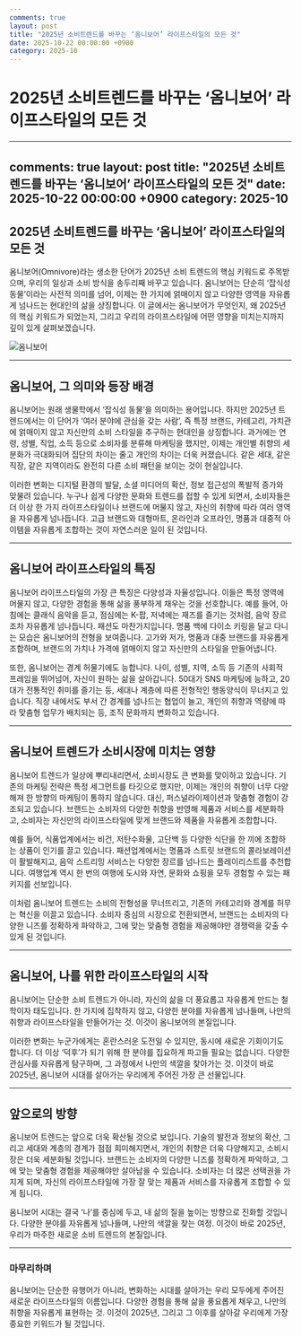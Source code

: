 ```yaml
---
comments: true
layout: post
title: "2025년 소비트렌드를 바꾸는 ‘옴니보어’ 라이프스타일의 모든 것"
date: 2025-10-22 00:00:00 +0900
category: 2025-10
---
```


# 2025년 소비트렌드를 바꾸는 ‘옴니보어’ 라이프스타일의 모든 것

---
comments: true
layout: post
title: "2025년 소비트렌드를 바꾸는 ‘옴니보어’ 라이프스타일의 모든 것"
date: 2025-10-22 00:00:00 +0900
category: 2025-10
---

## 2025년 소비트렌드를 바꾸는 ‘옴니보어’ 라이프스타일의 모든 것

옴니보어(Omnivore)라는 생소한 단어가 2025년 소비 트렌드의 핵심 키워드로 주목받으며, 우리의 일상과 소비 방식을 송두리째 바꾸고 있습니다. 옴니보어는 단순히 ‘잡식성 동물’이라는 사전적 의미를 넘어, 이제는 한 가지에 얽매이지 않고 다양한 영역을 자유롭게 넘나드는 현대인의 삶을 상징합니다. 이 글에서는 옴니보어가 무엇인지, 왜 2025년의 핵심 키워드가 되었는지, 그리고 우리의 라이프스타일에 어떤 영향을 미치는지까지 깊이 있게 살펴보겠습니다.

![옴니보어](https://images.unsplash.com/photo-1759434225857-dd9fff297730?crop=entropy&cs=tinysrgb&fit=max&fm=jpg&ixid=M3w4MTk5NDN8MHwxfHJhbmRvbXx8fHx8fHx8fDE3NjExMzMwNTh8&ixlib=rb-4.1.0&q=80&w=400)

---

## 옴니보어, 그 의미와 등장 배경

옴니보어는 원래 생물학에서 ‘잡식성 동물’을 의미하는 용어입니다. 하지만 2025년 트렌드에서는 이 단어가 ‘여러 분야에 관심을 갖는 사람’, 즉 특정 브랜드, 카테고리, 가치관에 얽매이지 않고 자신만의 소비 스타일을 추구하는 현대인을 상징합니다. 과거에는 연령, 성별, 직업, 소득 등으로 소비자를 분류해 마케팅을 했지만, 이제는 개인별 취향의 세분화가 극대화되어 집단의 차이는 줄고 개인의 차이는 더욱 커졌습니다. 같은 세대, 같은 직장, 같은 지역이라도 완전히 다른 소비 패턴을 보이는 것이 현실입니다.

이러한 변화는 디지털 환경의 발달, 소셜 미디어의 확산, 정보 접근성의 폭발적 증가와 맞물려 있습니다. 누구나 쉽게 다양한 문화와 트렌드를 접할 수 있게 되면서, 소비자들은 더 이상 한 가지 라이프스타일이나 브랜드에 머물지 않고, 자신의 취향에 따라 여러 영역을 자유롭게 넘나듭니다. 고급 브랜드와 대형마트, 온라인과 오프라인, 명품과 대중적 아이템을 자유롭게 조합하는 것이 자연스러운 일이 된 것입니다.

---

## 옴니보어 라이프스타일의 특징

옴니보어 라이프스타일의 가장 큰 특징은 다양성과 자율성입니다. 이들은 특정 영역에 머물지 않고, 다양한 경험을 통해 삶을 풍부하게 채우는 것을 선호합니다. 예를 들어, 아침에는 클래식 음악을 듣고, 점심에는 K-팝, 저녁에는 재즈를 즐기는 것처럼, 음악 장르조차 자유롭게 넘나듭니다. 패션도 마찬가지입니다. 명품 백에 다이소 키링을 달고 다니는 모습은 옴니보어의 전형을 보여줍니다. 고가와 저가, 명품과 대중 브랜드를 자유롭게 조합하며, 브랜드의 가치나 가격에 얽매이지 않고 자신만의 스타일을 만들어냅니다.

또한, 옴니보어는 경계 허물기에도 능합니다. 나이, 성별, 지역, 소득 등 기존의 사회적 프레임을 뛰어넘어, 자신이 원하는 삶을 살아갑니다. 50대가 SNS 마케팅에 능하고, 20대가 전통적인 취미를 즐기는 등, 세대나 계층에 따른 전형적인 행동양식이 무너지고 있습니다. 직장 내에서도 부서 간 경계를 넘나드는 협업이 늘고, 개인의 취향과 역량에 따라 맞춤형 업무가 배치되는 등, 조직 문화까지 변화하고 있습니다.

---

## 옴니보어 트렌드가 소비시장에 미치는 영향

옴니보어 트렌드가 일상에 뿌리내리면서, 소비시장도 큰 변화를 맞이하고 있습니다. 기존의 마케팅 전략은 특정 세그먼트를 타깃으로 했지만, 이제는 개인의 취향이 너무 다양해져 한 방향의 마케팅이 통하지 않습니다. 대신, 퍼스널라이제이션과 맞춤형 경험이 강조되고 있습니다. 브랜드는 소비자의 다양한 취향을 반영해 제품과 서비스를 세분화하고, 소비자는 자신만의 라이프스타일에 맞게 브랜드와 제품을 자유롭게 조합합니다.

예를 들어, 식품업계에서는 비건, 저탄수화물, 고단백 등 다양한 식단을 한 끼에 조합하는 상품이 인기를 끌고 있습니다. 패션업계에서는 명품과 스트릿 브랜드의 콜라보레이션이 활발해지고, 음악 스트리밍 서비스는 다양한 장르를 넘나드는 플레이리스트를 추천합니다. 여행업계 역시 한 번의 여행에 도시와 자연, 문화와 쇼핑을 모두 경험할 수 있는 패키지를 선보입니다.

이처럼 옴니보어 트렌드는 소비의 전형성을 무너뜨리고, 기존의 카테고리와 경계를 허무는 혁신을 이끌고 있습니다. 소비자 중심의 시장으로 전환되면서, 브랜드는 소비자의 다양한 니즈를 정확하게 파악하고, 그에 맞는 맞춤형 경험을 제공해야만 경쟁력을 갖출 수 있게 된 것입니다.

---

## 옴니보어, 나를 위한 라이프스타일의 시작

옴니보어는 단순한 소비 트렌드가 아니라, 자신의 삶을 더 풍요롭고 자유롭게 만드는 철학이자 태도입니다. 한 가지에 집착하지 않고, 다양한 분야를 자유롭게 넘나들며, 나만의 취향과 라이프스타일을 만들어가는 것. 이것이 옴니보어의 본질입니다.

이러한 변화는 누군가에게는 혼란스러운 도전일 수 있지만, 동시에 새로운 기회이기도 합니다. 더 이상 ‘덕후’가 되기 위해 한 분야를 집요하게 파고들 필요는 없습니다. 다양한 관심사를 자유롭게 탐구하며, 그 과정에서 나만의 색깔을 찾아가는 것. 이것이 바로 2025년, 옴니보어 시대를 살아가는 우리에게 주어진 가장 큰 선물입니다.

---

## 앞으로의 방향

옴니보어 트렌드는 앞으로 더욱 확산될 것으로 보입니다. 기술의 발전과 정보의 확산, 그리고 세대와 계층의 경계가 점점 희미해지면서, 개인의 취향은 더욱 다양해지고, 소비시장은 더욱 세분화될 것입니다. 브랜드는 소비자의 다양한 니즈를 정확하게 파악하고, 그에 맞는 맞춤형 경험을 제공해야만 살아남을 수 있습니다. 소비자는 더 많은 선택권을 가지게 되며, 자신의 라이프스타일에 가장 잘 맞는 제품과 서비스를 자유롭게 조합할 수 있게 됩니다.

옴니보어 시대는 결국 ‘나’를 중심에 두고, 내 삶의 질을 높이는 방향으로 진화할 것입니다. 다양한 분야를 자유롭게 넘나들며, 나만의 색깔을 찾는 여정. 이것이 바로 2025년, 우리가 마주한 새로운 소비 트렌드의 본질입니다.

---

### 마무리하며

옴니보어는 단순한 유행어가 아니라, 변화하는 시대를 살아가는 우리 모두에게 주어진 새로운 라이프스타일의 이름입니다. 다양한 경험을 통해 삶을 풍요롭게 채우고, 나만의 취향을 자유롭게 표현하는 것. 이것이 2025년, 그리고 그 이후를 살아갈 우리에게 가장 중요한 키워드가 될 것입니다.